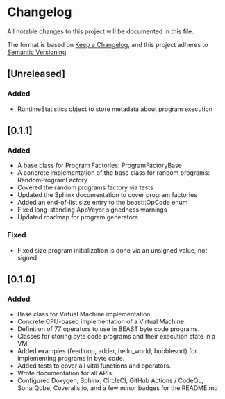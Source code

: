 # Changelog

All notable changes to this project will be documented in this file.

The format is based on [Keep a Changelog](https://keepachangelog.com/en/1.0.0/),
and this project adheres to [Semantic Versioning](https://semver.org/spec/v2.0.0.html).

## [Unreleased]

### Added

- RuntimeStatistics object to store metadata about program execution

## [0.1.1]

### Added

- A base class for Program Factories: ProgramFactoryBase
- A concrete implementation of the base class for random programs: RandomProgramFactory
- Covered the random programs factory via tests
- Updated the Sphinx documentation to cover program factories
- Added an end-of-list size entry to the beast::OpCode enum
- Fixed long-standing AppVeyor signedness warnings
- Updated roadmap for program generators

### Fixed

- Fixed size program initialization is done via an unsigned value, not signed

## [0.1.0]

### Added

- Base class for Virtual Machine implementation.
- Concrete CPU-based implementation of a Virtual Machine.
- Definition of 77 operators to use in BEAST byte code programs.
- Classes for storing byte code programs and their execution state in a VM.
- Added examples (feedloop, adder, hello_world, bubblesort) for implementing
  programs in byte code.
- Added tests to cover all vital functions and operators.
- Wrote documentation for all APIs.
- Configured Doxygen, Sphinx, CircleCI, GitHub Actions / CodeQL, SonarQube,
  Coveralls.io, and a few minor badges for the README.md
